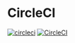 # CircleCI
[![circleci](https://circleci.com/gh/francislxw/cv/tree/main.svg?style=shield)](https://circleci.com/gh/francislxw/cv/tree/main)
[![CircleCI](https://circleci.com/gh/helm/helm.svg?style=shield)](https://circleci.com/gh/helm/helm)
